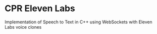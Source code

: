 # CPR Eleven Labs

Implementation of Speech to Text in C++ using WebSockets with Eleven Labs voice clones
